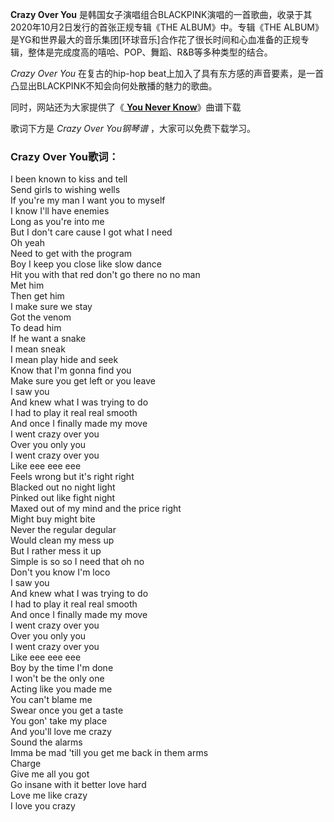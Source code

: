 

**Crazy Over You** 是韩国女子演唱组合BLACKPINK演唱的一首歌曲，收录于其2020年10月2日发行的首张正规专辑《THE
ALBUM》中。专辑《THE
ALBUM》是YG和世界最大的音乐集团[环球音乐]合作花了很长时间和心血准备的正规专辑，整体是完成度高的嘻哈、POP、舞蹈、R&B等多种类型的结合。

_Crazy Over You_ 在复古的hip-hop beat上加入了具有东方感的声音要素，是一首凸显出BLACKPINK不知会向何处散播的魅力的歌曲。

同时，网站还为大家提供了《[ **You Never Know**](Music-12293-You-Never-Know-Blackpink.html
"You Never Know")》曲谱下载

歌词下方是 _Crazy Over You钢琴谱_ ，大家可以免费下载学习。

### Crazy Over You歌词：

I been known to kiss and tell  
Send girls to wishing wells  
If you're my man I want you to myself  
I know I'll have enemies  
Long as you're into me  
But I don't care cause I got what I need  
Oh yeah  
Need to get with the program  
Boy I keep you close like slow dance  
Hit you with that red don't go there no no man  
Met him  
Then get him  
I make sure we stay  
Got the venom  
To dead him  
If he want a snake  
I mean sneak  
I mean play hide and seek  
Know that I'm gonna find you  
Make sure you get left or you leave  
I saw you  
And knew what I was trying to do  
I had to play it real real smooth  
And once I finally made my move  
I went crazy over you  
Over you only you  
I went crazy over you  
Like eee eee eee  
Feels wrong but it's right right  
Blacked out no night light  
Pinked out like fight night  
Maxed out of my mind and the price right  
Might buy might bite  
Never the regular degular  
Would clean my mess up  
But I rather mess it up  
Simple is so so I need that oh no  
Don't you know I'm loco  
I saw you  
And knew what I was trying to do  
I had to play it real real smooth  
And once I finally made my move  
I went crazy over you  
Over you only you  
I went crazy over you  
Like eee eee eee  
Boy by the time I'm done  
I won't be the only one  
Acting like you made me  
You can't blame me  
Swear once you get a taste  
You gon' take my place  
And you'll love me crazy  
Sound the alarms  
Imma be mad 'till you get me back in them arms  
Charge  
Give me all you got  
Go insane with it better love hard  
Love me like crazy  
I love you crazy

